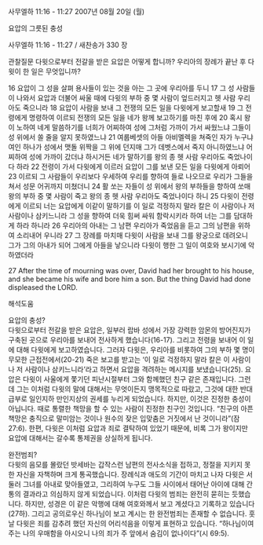 사무엘하 11:16 - 11:27 
2007년 08월 20일 (월)

요압의 그릇된 충성



사무엘하 11:16 - 11:27 / 새찬송가 330 장


관찰질문
다윗으로부터 전갈을 받은 요압은 어떻게 합니까? 
우리아의 장례가 끝난 후 다윗이 한 일은 무엇입니까? 

16 요압이 그 성을 살펴 용사들이 있는 것을 아는 그 곳에 우리아를 두니 17 그 성 사람들이 나와서 요압과 더불어 싸울 때에 다윗의 부하 중 몇 사람이 엎드러지고 헷 사람 우리아도 죽으니라 18 요압이 사람을 보내 그 전쟁의 모든 일을 다윗에게 보고할새 19 그 전령에게 명령하여 이르되 전쟁의 모든 일을 네가 왕께 보고하기를 마친 후에 20 혹시 왕이 노하여 네게 말씀하기를 너희가 어찌하여 성에 그처럼 가까이 가서 싸웠느냐 그들이 성 위에서 쏠 줄을 알지 못하였느냐 21 여룹베셋의 아들 아비멜렉을 쳐죽인 자가 누구냐 여인 하나가 성에서 맷돌 위짝을 그 위에 던지매 그가 데벳스에서 죽지 아니하였느냐 어찌하여 성에 가까이 갔더냐 하시거든 네가 말하기를 왕의 종 헷 사람 우리아도 죽었나이다 하라 22 전령이 가서 다윗에게 이르러 요압이 그를 보낸 모든 일을 다윗에게 아뢰어 23 이르되 그 사람들이 우리보다 우세하여 우리를 향하여 들로 나오므로 우리가 그들을 쳐서 성문 어귀까지 미쳤더니 24 활 쏘는 자들이 성 위에서 왕의 부하들을 향하여 쏘매 왕의 부하 중 몇 사람이 죽고 왕의 종 헷 사람 우리아도 죽었나이다 하니 25 다윗이 전령에게 이르되 너는 요압에게 이같이 말하기를 이 일로 걱정하지 말라 칼은 이 사람이나 저 사람이나 삼키느니라 그 성을 향하여 더욱 힘써 싸워 함락시키라 하여 너는 그를 담대하게 하라 하니라 26 우리아의 아내는 그 남편 우리아가 죽었음을 듣고 그의 남편을 위하여 소리내어 우니라 27 그 장례를 마치매 다윗이 사람을 보내 그를 왕궁으로 데려오니 그가 그의 아내가 되어 그에게 아들을 낳으니라 다윗이 행한 그 일이 여호와 보시기에 악하였더라 

27 After the time of mourning was over, David had her brought to his house, and she became his wife and bore him a son. But the thing David had done displeased the LORD.

해석도움





요압의 충성?  
다윗으로부터 전갈을 받은 요압은, 일부러 랍바 성에서 가장 강력한 암몬의 방어진지가 구축된 곳으로 우리아를 보내어 전사하게 했습니다(16-17). 그리고 전령을 보내어 이 일에 대해 다윗에게 보고하였습니다. 그러자 다윗은, 우리아를 비롯하여 그의 부하 몇 명이 무모한 근접전에서(20-21) 죽은 보고를 받고는 ‘이 일로 걱정하지 말라 칼은 이 사람이나 저 사람이나 삼키느니라’라고 하면서 요압을 격려하는 메시지를 보냈습니다(25). 요압은 다윗이 사울에게 쫓기던 피난시절부터 그와 함께했던 친구 같은 존재입니다. 그런데 그는 이처럼 다윗의 말에 대해서는 무엇이든지 맹목적으로 따랐고, 그것에 대한 반대급부로 일인지하 만인지상의 권세를 누리게 되었습니다. 하지만, 이것은 진정한 충성이 아닙니다. 때로 통렬한 책망을 할 수 있는 사람이 진정한 친구인 것입니다. “친구의 아픈 책망은 충직으로 말미암는 것이나 원수의 잦은 입맞춤은 거짓에서 난 것이니라”(잠 27:6). 한편, 다윗은 이처럼 요압과 죄로 결탁하여 있었기 때문에, 비록 그가 왕이지만 요압에 대해서는 갈수록 통제권을 상실하게 됩니다.  

완전범죄?  
다윗의 음모를 몰랐던 밧세바는 갑작스런 남편의 전사소식을 접하고, 정절을 지키지 못한 자신을 자책하며 크게 통곡했습니다. 장례식과 애도의 기간이 마치고 나자 다윗은 서둘러 그녀를 아내로 맞아들였고, 그리하여 누구도 그들 사이에서 태어난 아이에 대해 간통의 결과라고 의심하지 않게 되었습니다. 이처럼 다윗의 범죄는 완전히 묻히는 듯했습니다. 하지만, 성경은 이 같은 악행에 대해 여호와께서 보고 계셨다고 기록하고 있습니다(27하). 그리고 공의로우신 하나님이 보고 계시는 한 완전범죄는 존재할 수 없습니다. 훗날 다윗은 죄를 감추려 했던 자신의 어리석음을 이렇게 표현하고 있습니다. “하나님이여 주는 나의 우매함을 아시오니 나의 죄가 주 앞에서 숨김이 없나이다”(시 69:5).